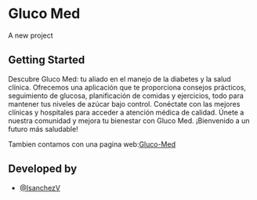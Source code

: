 # Gluco Med

A new project

## Getting Started

Descubre Gluco Med: tu aliado en el manejo de la diabetes y la salud clínica. Ofrecemos una aplicación que te proporciona consejos prácticos, seguimiento de glucosa, planificación de comidas y ejercicios, todo para mantener tus niveles de azúcar bajo control. Conéctate con las mejores clínicas y hospitales para acceder a atención médica de calidad. Únete a nuestra comunidad y mejora tu bienestar con Gluco Med. ¡Bienvenido a un futuro más saludable!

Tambien contamos con una pagina web:[Gluco-Med](https://gluco-med-1fd28.web.app)

## Developed by 
- [@IsanchezV](https://www.github.com/isanchezv07)